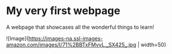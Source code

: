 # My very first webpage 
A webpage that showcases all the wonderful things to learn!

![Image](https://images-na.ssl-images-amazon.com/images/I/71%2BBTxFMvvL._SX425_.jpg | width=50)
